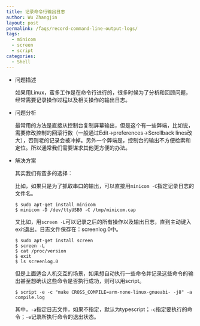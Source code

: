 ```yaml
---
title: 记录命令行输出日志
author: Wu Zhangjin
layout: post
permalink: /faqs/record-command-line-output-logs/
tags:
  - minicom
  - screen
  - script
categories:
  - Shell
---
```

* 问题描述

  如果用Linux，蛮多工作是在命令行进行的，很多时候为了分析和回顾问题，经常需要记录操作过程以及相关操作的输出日志。

* 问题分析

  最常用的方法是直接从控制台复制屏幕输出，但是这个有一些弊端，比如说，需要修改控制的回滚行数（一般通过Edit->preferences->Scrollback lines改大），否则老的记录会被冲掉。另外一个弊端是，控制台的输出不方便检索和定位。所以通常我们需要谋求其他更方便的办法。

* 解决方案

  其实我们有蛮多的选择：

  比如，如果只是为了抓取串口的输出，可以直接用`minicom -C`指定记录日志的文件名。

      $ sudo apt-get install minicom
      $ minicom -D /dev/ttyUSB0 -C /tmp/minicom.cap


  又比如，用`screen -L`可以记录之后的所有操作以及输出日志，直到主动键入exit退出。日志文件保存在：screenlog.0中。

      $ sudo apt-get install screen
      $ screen -L
      $ cat /proc/version
      $ exit
      $ ls screenlog.0

  但是上面适合人机交互的场景，如果想自动执行一些命令并记录这些命令的输出甚至想确认这些命令是否执行成功，则可以用script。

      $ script -e -c "make CROSS_COMPILE=arm-none-linux-gnueabi- -j8" -a compile.log

  其中，`-a`指定日志文件，如果不指定，默认为typescript；`-c`指定要执行的命令；`-e`记录所执行命令的退出状态。
